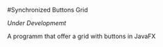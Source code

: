 #Synchronized Buttons Grid

_Under Developmemt_

A programm that offer a grid with buttons in JavaFX